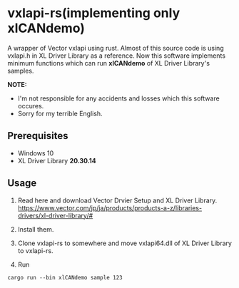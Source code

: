 # vxlapi-rs(implementing only xlCANdemo)

A wrapper of Vector vxlapi using rust.
Almost of this source code is using vxlapi.h in XL Driver Library as a reference.
Now this software implements minimum functions which can run **xlCANdemo** of XL Driver Library's samples.

**NOTE:**
- I'm not responsible for any accidents and losses which this software occures.
- Sorry for my terrible English.


## Prerequisites
- Windows 10
- XL Driver Library **20.30.14**

## Usage
1. Read here and download Vector Drvier Setup and XL Driver Library.
https://www.vector.com/jp/ja/products/products-a-z/libraries-drivers/xl-driver-library/#

2. Install them.

3. Clone vxlapi-rs to somewhere and move vxlapi64.dll of XL Driver Library to vxlapi-rs.

4. Run
```
cargo run --bin xlCANdemo sample 123
```
